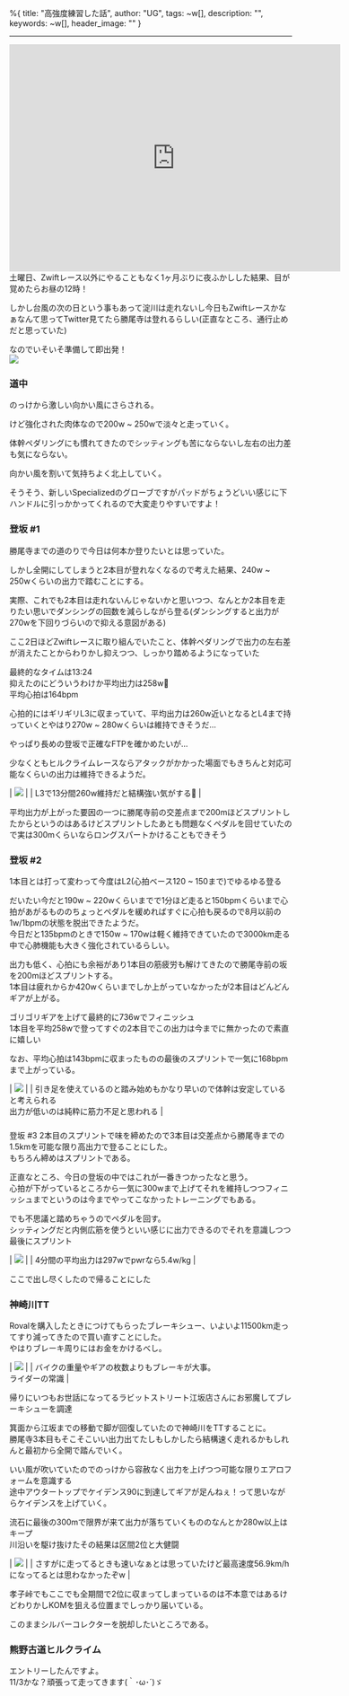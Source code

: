 %{
  title: "高強度練習した話",
  author: "UG",
  tags: ~w[],
  description: "",
  keywords: ~w[],
  header_image: ""
}

---
<iframe allowtransparency="true" frameborder="0" height="405" scrolling="no" src="https://www.strava.com/activities/2784421733/embed/a137049a59454208ffb685c56ee58accf2865f27" width="590"></iframe>   
土曜日、Zwiftレース以外にやることもなく1ヶ月ぶりに夜ふかしした結果、目が覚めたらお昼の12時！  
  
しかし台風の次の日という事もあって淀川は走れないし今日もZwiftレースかなぁなんて思ってTwitter見てたら勝尾寺は登れるらしい(正直なところ、通行止めだと思っていた)  
  
なのでいそいそ準備して即出発！  
[![](https://4.bp.blogspot.com/-FgKzIrZlpe8/XaNBRhGInwI/AAAAAAAAAUU/0u6b27XY9VIBESf5WHiBqe5DaErGsc_3QCK4BGAYYCw/s320/MVIMG_20190928_104004.jpg)](http://4.bp.blogspot.com/-FgKzIrZlpe8/XaNBRhGInwI/AAAAAAAAAUU/0u6b27XY9VIBESf5WHiBqe5DaErGsc_3QCK4BGAYYCw/s1600/MVIMG_20190928_104004.jpg)  
  
  

### 道中

のっけから激しい向かい風にさらされる。

けど強化された肉体なので200w ~ 250wで淡々と走っていく。

  

体幹ペダリングにも慣れてきたのでシッティングも苦にならないし左右の出力差も気にならない。

向かい風を割いて気持ちよく北上していく。

  

そうそう、新しいSpecializedのグローブですがパッドがちょうどいい感じに下ハンドルに引っかかってくれるので大変走りやすいですよ！

  

  

### 登坂 #1

勝尾寺までの道のりで今日は何本か登りたいとは思っていた。

しかし全開にしてしまうと2本目が登れなくなるので考えた結果、240w ~ 250wくらいの出力で踏むことにする。

  

実際、これでも2本目は走れないんじゃないかと思いつつ、なんとか2本目を走りたい思いでダンシングの回数を減らしながら登る(ダンシングすると出力が270wを下回りづらいので抑える意図がある)

  
ここ2日ほどZwiftレースに取り組んでいたこと、体幹ペダリングで出力の左右差が消えたことからわりかし抑えつつ、しっかり踏めるようになっていた  
  
最終的なタイムは13:24  
抑えたのにどういうわけか平均出力は258w🤔  
平均心拍は164bpm  
  
心拍的にはギリギリL3に収まっていて、平均出力は260w近いとなるとL4まで持っていくとやはり270w ~ 280wくらいは維持できそうだ...  
  
やっぱり長めの登坂で正確なFTPを確かめたいが...  
  
少なくともヒルクライムレースならアタックがかかった場面でもきちんと対応可能なくらいの出力は維持できるようだ。

| [![](https://1.bp.blogspot.com/-VS8uV-jHjFs/XaM3L09MsiI/AAAAAAAAASs/I284T8__Ds4sHGbymyMEbQVuMTeaxxbwQCK4BGAYYCw/s640/%25E3%2582%25B9%25E3%2582%25AF%25E3%2583%25AA%25E3%2583%25BC%25E3%2583%25B3%25E3%2582%25B7%25E3%2583%25A7%25E3%2583%2583%25E3%2583%2588%2B2019-10-13%2B23.37.21.png)](http://1.bp.blogspot.com/-VS8uV-jHjFs/XaM3L09MsiI/AAAAAAAAASs/I284T8__Ds4sHGbymyMEbQVuMTeaxxbwQCK4BGAYYCw/s1600/%25E3%2582%25B9%25E3%2582%25AF%25E3%2583%25AA%25E3%2583%25BC%25E3%2583%25B3%25E3%2582%25B7%25E3%2583%25A7%25E3%2583%2583%25E3%2583%2588%2B2019-10-13%2B23.37.21.png) |
| L3で13分間260w維持だと結構強い気がする🤔 |

平均出力が上がった要因の一つに勝尾寺前の交差点まで200mほどスプリントしたからというのはあるけどスプリントしたあとも問題なくペダルを回せていたので実は300mくらいならロングスパートかけることもできそう  
  

### 登坂 #2

1本目とは打って変わって今度はL2(心拍ベース120 ~ 150まで)でゆるゆる登る

  
だいたい今だと190w ~ 220wくらいまでで1分ほど走ると150bpmくらいまで心拍があがるもののちょっとペダルを緩めればすぐに心拍も戻るので8月以前の1w/1bpmの状態を脱出できたようだ。  
今日だと135bpmのときで150w ~ 170wは軽く維持できていたので3000km走る中で心肺機能も大きく強化されているらしい。  
  
出力も低く、心拍にも余裕があり1本目の筋疲労も解けてきたので勝尾寺前の坂を200mほどスプリントする。  
1本目は疲れからか420wくらいまでしか上がっていなかったが2本目はどんどんギアが上がる。  
  
ゴリゴリギアを上げて最終的に736wでフィニッシュ  
1本目を平均258wで登ってすぐの2本目でこの出力は今までに無かったので素直に嬉しい  
  
なお、平均心拍は143bpmに収まったものの最後のスプリントで一気に168bpmまで上がっている。

| [![](https://3.bp.blogspot.com/-lRD-gow72gk/XaM7shqH62I/AAAAAAAAATU/5MhtzsFrx_AYWAWSTEZXBdIA_qK70ix6QCK4BGAYYCw/s400/%25E3%2582%25B9%25E3%2582%25AF%25E3%2583%25AA%25E3%2583%25BC%25E3%2583%25B3%25E3%2582%25B7%25E3%2583%25A7%25E3%2583%2583%25E3%2583%2588%2B2019-10-13%2B23.58.18.png)](http://3.bp.blogspot.com/-lRD-gow72gk/XaM7shqH62I/AAAAAAAAATU/5MhtzsFrx_AYWAWSTEZXBdIA_qK70ix6QCK4BGAYYCw/s1600/%25E3%2582%25B9%25E3%2582%25AF%25E3%2583%25AA%25E3%2583%25BC%25E3%2583%25B3%25E3%2582%25B7%25E3%2583%25A7%25E3%2583%2583%25E3%2583%2588%2B2019-10-13%2B23.58.18.png) |
| 引き足を使えているのと踏み始めもかなり早いので体幹は安定していると考えられる  
出力が低いのは純粋に筋力不足と思われる |

###   
登坂 #3
2本目のスプリントで味を締めたので3本目は交差点から勝尾寺までの1.5kmを可能な限り高出力で登ることにした。  
もちろん締めはスプリントである。  
  
正直なところ、今日の登坂の中ではこれが一番きつかったなと思う。  
心拍が下がっているところから一気に300wまで上げてそれを維持しつつフィニッシュまでというのは今までやってこなかったトレーニングでもある。  
  
でも不思議と踏めちゃうのでペダルを回す。  
シッティングだと内側広筋を使うといい感じに出力できるのでそれを意識しつつ最後にスプリント  
  

| [![](https://4.bp.blogspot.com/-TyWsAJmN0F8/XaM8zEQCcaI/AAAAAAAAATs/TpMID6nFCdUbS8-tpfa80IKYIev2LfEDQCK4BGAYYCw/s640/%25E3%2582%25B9%25E3%2582%25AF%25E3%2583%25AA%25E3%2583%25BC%25E3%2583%25B3%25E3%2582%25B7%25E3%2583%25A7%25E3%2583%2583%25E3%2583%2588%2B2019-10-14%2B0.03.30.png)](http://4.bp.blogspot.com/-TyWsAJmN0F8/XaM8zEQCcaI/AAAAAAAAATs/TpMID6nFCdUbS8-tpfa80IKYIev2LfEDQCK4BGAYYCw/s1600/%25E3%2582%25B9%25E3%2582%25AF%25E3%2583%25AA%25E3%2583%25BC%25E3%2583%25B3%25E3%2582%25B7%25E3%2583%25A7%25E3%2583%2583%25E3%2583%2588%2B2019-10-14%2B0.03.30.png) |
| 4分間の平均出力は297wでpwrなら5.4w/kg |

ここで出し尽くしたので帰ることにした  
  
  

### 神崎川TT
Rovalを購入したときにつけてもらったブレーキシュー、いよいよ11500km走ってすり減ってきたので買い直すことにした。  
やはりブレーキ周りにはお金をかけるべし。  

| [![](https://2.bp.blogspot.com/-Dluu9vLNJsI/XaNAyqci3AI/AAAAAAAAAUI/eCSudOei3mwAqBNfqyGG7axg967bPXXqQCK4BGAYYCw/s320/IMG_20191013_152028.jpg)](http://2.bp.blogspot.com/-Dluu9vLNJsI/XaNAyqci3AI/AAAAAAAAAUI/eCSudOei3mwAqBNfqyGG7axg967bPXXqQCK4BGAYYCw/s1600/IMG_20191013_152028.jpg) |
| バイクの重量やギアの枚数よりもブレーキが大事。  
ライダーの常識 |

  
帰りにいつもお世話になってるラビットストリート江坂店さんにお邪魔してブレーキシューを調達  
  
箕面から江坂までの移動で脚が回復していたので神崎川をTTすることに。  
勝尾寺3本目もそこそこいい出力出てたしもしかしたら結構速く走れるかもしれんと最初から全開で踏んでいく。  
  
いい風が吹いていたのでのっけから容赦なく出力を上げつつ可能な限りエアロフォームを意識する  
途中アウタートップでケイデンス90に到達してギアが足んねぇ！って思いながらケイデンスを上げていく。  
  
流石に最後の300mで限界が来て出力が落ちていくもののなんとか280w以上はキープ  
川沿いを駆け抜けたその結果は区間2位と大健闘  
  

| [![](https://3.bp.blogspot.com/-7J1qtvP8TwI/XaM-xQwwEaI/AAAAAAAAAT4/5bPYkkieAv0jhASJEJtGULVn8ARqd3CWwCK4BGAYYCw/s640/%25E3%2582%25B9%25E3%2582%25AF%25E3%2583%25AA%25E3%2583%25BC%25E3%2583%25B3%25E3%2582%25B7%25E3%2583%25A7%25E3%2583%2583%25E3%2583%2588%2B2019-10-14%2B0.10.20.png)](http://3.bp.blogspot.com/-7J1qtvP8TwI/XaM-xQwwEaI/AAAAAAAAAT4/5bPYkkieAv0jhASJEJtGULVn8ARqd3CWwCK4BGAYYCw/s1600/%25E3%2582%25B9%25E3%2582%25AF%25E3%2583%25AA%25E3%2583%25BC%25E3%2583%25B3%25E3%2582%25B7%25E3%2583%25A7%25E3%2583%2583%25E3%2583%2588%2B2019-10-14%2B0.10.20.png) |
| さすがに走ってるときも速いなぁとは思っていたけど最高速度56.9km/hになってるとは思わなかったぞw |

孝子峠でもここでも全期間で2位に収まってしまっているのは不本意ではあるけどわりかしKOMを狙える位置までしっかり届いている。  
  
このままシルバーコレクターを脱却したいところである。  
  

### 熊野古道ヒルクライム
エントリーしたんですよ。  
11/3かな？頑張って走ってきます(｀･ω･´)ゞ  
  


